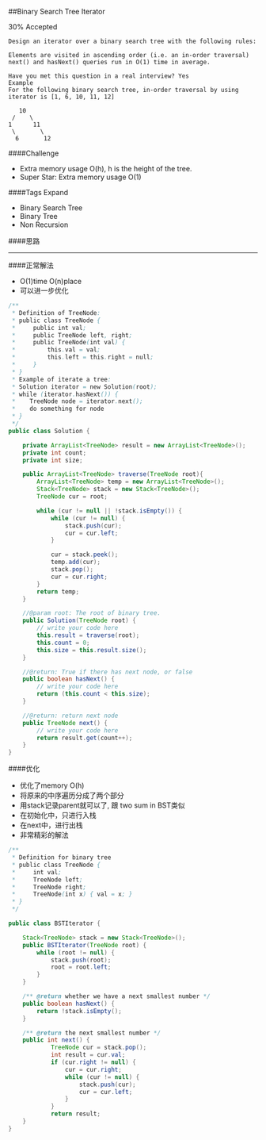 ##Binary Search Tree Iterator

30% Accepted

	Design an iterator over a binary search tree with the following rules:

	Elements are visited in ascending order (i.e. an in-order traversal)
	next() and hasNext() queries run in O(1) time in average.

    Have you met this question in a real interview? Yes
	Example
	For the following binary search tree, in-order traversal by using iterator is [1, 6, 10, 11, 12]

	   10
	 /    \
	1      11
	 \       \
	  6       12

####Challenge
- Extra memory usage O(h), h is the height of the tree.
- Super Star: Extra memory usage O(1)

####Tags Expand
- Binary Search Tree
- Binary Tree
- Non Recursion

####思路


-----
####正常解法
- O(1)time O(n)place
- 可以进一步优化

```java
/**
 * Definition of TreeNode:
 * public class TreeNode {
 *     public int val;
 *     public TreeNode left, right;
 *     public TreeNode(int val) {
 *         this.val = val;
 *         this.left = this.right = null;
 *     }
 * }
 * Example of iterate a tree:
 * Solution iterator = new Solution(root);
 * while (iterator.hasNext()) {
 *    TreeNode node = iterator.next();
 *    do something for node
 * }
 */
public class Solution {

    private ArrayList<TreeNode> result = new ArrayList<TreeNode>();
    private int count;
    private int size;

    public ArrayList<TreeNode> traverse(TreeNode root){
        ArrayList<TreeNode> temp = new ArrayList<TreeNode>();
        Stack<TreeNode> stack = new Stack<TreeNode>();
        TreeNode cur = root;

        while (cur != null || !stack.isEmpty()) {
            while (cur != null) {
                stack.push(cur);
                cur = cur.left;
            }

            cur = stack.peek();
            temp.add(cur);
            stack.pop();
            cur = cur.right;
        }
        return temp;
    }

    //@param root: The root of binary tree.
    public Solution(TreeNode root) {
        // write your code here
        this.result = traverse(root);
        this.count = 0;
        this.size = this.result.size();
    }

    //@return: True if there has next node, or false
    public boolean hasNext() {
        // write your code here
        return (this.count < this.size);
    }

    //@return: return next node
    public TreeNode next() {
        // write your code here
        return result.get(count++);
    }
}

```

####优化
- 优化了memory O(h)
- 将原来的中序遍历分成了两个部分
- 用stack记录parent就可以了, 跟 two sum in BST类似
- 在初始化中，只进行入栈
- 在next中，进行出栈
- 非常精彩的解法


```java
/**
 * Definition for binary tree
 * public class TreeNode {
 *     int val;
 *     TreeNode left;
 *     TreeNode right;
 *     TreeNode(int x) { val = x; }
 * }
 */

public class BSTIterator {

    Stack<TreeNode> stack = new Stack<TreeNode>();
    public BSTIterator(TreeNode root) {
        while (root != null) {
            stack.push(root);
            root = root.left;
        }
    }

    /** @return whether we have a next smallest number */
    public boolean hasNext() {
        return !stack.isEmpty();
    }

    /** @return the next smallest number */
    public int next() {
            TreeNode cur = stack.pop();
            int result = cur.val;
            if (cur.right != null) {
                cur = cur.right;
                while (cur != null) {
                    stack.push(cur);
                    cur = cur.left;
                }
            }
            return result;
    }
}
```
